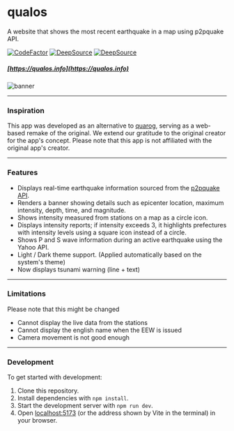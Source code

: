 # qualos

[unused logo]: <> (<img align="right" width="285" height="71" src="https://github.com/user-attachments/assets/85827092-099e-405d-8f99-f10ff1c85e37">)

A website that shows the most recent earthquake in a map using p2pquake API.

[![CodeFactor](https://www.codefactor.io/repository/github/pickingname/qualos/badge)](https://www.codefactor.io/repository/github/pickingname/qualos)
[![DeepSource](https://app.deepsource.com/gh/pickingname/qualos.svg/?label=active+issues&show_trend=true&token=4jDokZxN0UkI37cOA17xRYS1)](https://app.deepsource.com/gh/pickingname/qualos/)
[![DeepSource](https://app.deepsource.com/gh/pickingname/qualos.svg/?label=resolved+issues&show_trend=true&token=4jDokZxN0UkI37cOA17xRYS1)](https://app.deepsource.com/gh/pickingname/qualos/)

##### [https://qualos.info](https://qualos.info)

![banner](https://github.com/user-attachments/assets/a5c70cf9-7c08-44a3-8837-3f542c705c40)

---

### Inspiration

This app was developed as an alternative to [quarog](https://fuku1213.github.io/quarog-site/), serving as a web-based remake of the original. We extend our gratitude to the original creator for the app's concept. Please note that this app is not affiliated with the original app's creator.

---

### Features

- Displays real-time earthquake information sourced from the [p2pquake API](https://www.p2pquake.net/develop/json_api_v2/).
- Renders a banner showing details such as epicenter location, maximum intensity, depth, time, and magnitude.
- Shows intensity measured from stations on a map as a circle icon.
- Displays intensity reports; if intensity exceeds 3, it highlights prefectures with intensity levels using a square icon instead of a circle.
- Shows P and S wave information during an active earthquake using the Yahoo API.
- Light / Dark theme support. (Applied automatically based on the system's theme)
- Now displays tsunami warning (line + text)

---

### Limitations

Please note that this might be changed

- Cannot display the live data from the stations
- Cannot display the english name when the EEW is issued
- Camera movement is not good enough

---

### Development

To get started with development:

1. Clone this repository.
2. Install dependencies with `npm install`.
3. Start the development server with `npm run dev`.
4. Open [localhost:5173](http://localhost:5173) (or the address shown by Vite in the terminal) in your browser.
